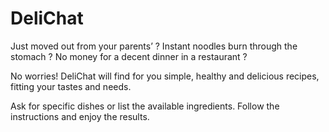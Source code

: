 # DeliChat

Just moved out from your parents’ ?
Instant noodles burn through the stomach ?
No money for a decent dinner in a restaurant ?

No worries!
DeliChat will find for you simple, healthy and
delicious recipes, fitting your tastes and needs.

Ask for specific dishes or list the available ingredients.
Follow the instructions and enjoy the results.
